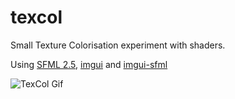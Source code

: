 # texcol

Small Texture Colorisation experiment with shaders.

Using [SFML 2.5](https://github.com/SFML/SFML/tree/2.5.0), [imgui](https://github.com/ocornut/imgui) and [imgui-sfml](https://github.com/eliasdaler/imgui-sfml)

![TexCol Gif](https://i.imgur.com/QvzCOMr.gif)
